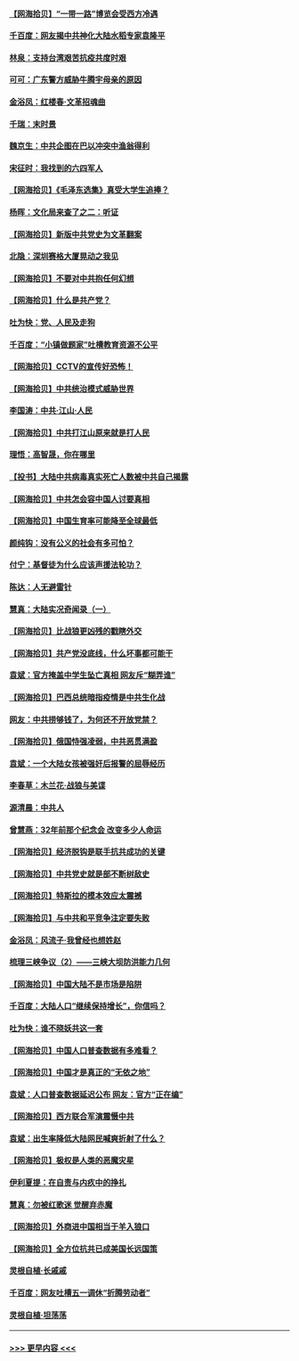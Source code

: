 #### [【网海拾贝】“一带一路”博览会受西方冷遇](../pages/nsc993/n12971787.md?t=05251352) 
#### [千百度：网友揭中共神化大陆水稻专家袁隆平](../pages/nsc993/n12971733.md?t=05251352) 
#### [林泉：支持台湾艰苦抗疫共度时艰](../pages/nsc993/n12971350.md?t=05251352) 
#### [可可：广东警方威胁牛腾宇母亲的原因](../pages/nsc993/n12971100.md?t=05251352) 
#### [金浴凤：红楼春·文革招魂曲](../pages/nsc993/n12970354.md?t=05251352) 
#### [千瑞：末时景](../pages/nsc993/n12970337.md?t=05251352) 
#### [魏京生：中共企图在巴以冲突中渔翁得利](../pages/nsc993/n12970286.md?t=05251352) 
#### [宋征时：我找到的六四军人](../pages/nsc993/n12970213.md?t=05251352) 
#### [【网海拾贝】《毛泽东选集》真受大学生追捧？](../pages/nsc993/n12968779.md?t=05251352) 
#### [杨晖：文化局来查了之二：听证](../pages/nsc993/n12966528.md?t=05251352) 
#### [【网海拾贝】新版中共党史为文革翻案](../pages/nsc993/n12967526.md?t=05251352) 
#### [北隐：深圳赛格大厦晃动之我见](../pages/nsc993/n12967393.md?t=05251352) 
#### [【网海拾贝】不要对中共抱任何幻想](../pages/nsc993/n12965222.md?t=05251352) 
#### [【网海拾贝】什么是共产党？](../pages/nsc993/n12962781.md?t=05251352) 
#### [吐为快：党、人民及走狗](../pages/nsc993/n12962747.md?t=05251352) 
#### [千百度：“小镇做题家”吐槽教育资源不公平](../pages/nsc993/n12962705.md?t=05251352) 
#### [【网海拾贝】CCTV的宣传好恐怖！](../pages/nsc993/n12959984.md?t=05251352) 
#### [【网海拾贝】中共统治模式威胁世界](../pages/nsc993/n12957622.md?t=05251352) 
#### [李国涛：中共‧江山‧人民](../pages/nsc993/n12957502.md?t=05251352) 
#### [【网海拾贝】中共打江山原来就是打人民](../pages/nsc993/n12954345.md?t=05251352) 
#### [理悟：高智晟，你在哪里](../pages/nsc993/n12953115.md?t=05251352) 
#### [【投书】大陆中共病毒真实死亡人数被中共自己揭露](../pages/nsc993/n12953050.md?t=05251352) 
#### [【网海拾贝】中共怎会容中国人讨要真相](../pages/nsc993/n12952161.md?t=05251352) 
#### [【网海拾贝】中国生育率可能降至全球最低](../pages/nsc993/n12948793.md?t=05251352) 
#### [颜纯钩：没有公义的社会有多可怕？](../pages/nsc993/n12947626.md?t=05251352) 
#### [付宁：基督徒为什么应该声援法轮功？](../pages/nsc993/n12947233.md?t=05251352) 
#### [陈达：人无避雷针](../pages/nsc993/n12947098.md?t=05251352) 
#### [慧真：大陆实况奇闻录（一）](../pages/nsc993/n12945811.md?t=05251352) 
#### [【网海拾贝】比战狼更凶残的戳瞎外交](../pages/nsc993/n12945717.md?t=05251352) 
#### [【网海拾贝】共产党没底线，什么坏事都可能干](../pages/nsc993/n12942090.md?t=05251352) 
#### [袁斌：官方掩盖中学生坠亡真相 网友斥“糊弄谁”](../pages/nsc993/n12942029.md?t=05251352) 
#### [【网海拾贝】巴西总统暗指疫情是中共生化战](../pages/nsc993/n12938999.md?t=05251352) 
#### [网友：中共捞够钱了，为何还不开放党禁？](../pages/nsc993/n12938952.md?t=05251352) 
#### [【网海拾贝】俄国恃强凌弱，中共恶贯满盈](../pages/nsc993/n12936626.md?t=05251352) 
#### [袁斌：一个大陆女孩被强奸后报警的屈辱经历](../pages/nsc993/n12936547.md?t=05251352) 
#### [李春草：木兰花·战狼与美谍](../pages/nsc993/n12935995.md?t=05251352) 
#### [源清晨：中共人](../pages/nsc993/n12935589.md?t=05251352) 
#### [曾慧燕：32年前那个纪念会 改变多少人命运](../pages/nsc993/n12934233.md?t=05251352) 
#### [【网海拾贝】经济脱钩是联手抗共成功的关键](../pages/nsc993/n12934176.md?t=05251352) 
#### [【网海拾贝】中共党史就是部不断树敌史](../pages/nsc993/n12932844.md?t=05251352) 
#### [【网海拾贝】特斯拉的模本效应太震撼](../pages/nsc993/n12925626.md?t=05251352) 
#### [【网海拾贝】与中共和平竞争注定要失败](../pages/nsc993/n12923326.md?t=05251352) 
#### [金浴凤：风流子‧我曾经也想姓赵](../pages/nsc993/n12920911.md?t=05251352) 
#### [梳理三峡争议（2）——三峡大坝防洪能力几何](../pages/nsc993/n12920173.md?t=05251352) 
#### [【网海拾贝】中国大陆不是市场是陷阱](../pages/nsc993/n12920143.md?t=05251352) 
#### [千百度：大陆人口“继续保持增长”，你信吗？](../pages/nsc993/n12918946.md?t=05251352) 
#### [吐为快：谁不晓妖共这一套](../pages/nsc993/n12918941.md?t=05251352) 
#### [【网海拾贝】中国人口普查数据有多难看？](../pages/nsc993/n12917822.md?t=05251352) 
#### [【网海拾贝】中国才是真正的“无依之地”](../pages/nsc993/n12915845.md?t=05251352) 
#### [袁斌：人口普查数据延迟公布 网友：官方“正在编”](../pages/nsc993/n12915748.md?t=05251352) 
#### [【网海拾贝】西方联合军演震慑中共](../pages/nsc993/n12913466.md?t=05251352) 
#### [袁斌：出生率降低大陆网民喊爽折射了什么？](../pages/nsc993/n12913365.md?t=05251352) 
#### [【网海拾贝】极权是人类的恶魔灾星](../pages/nsc993/n12910697.md?t=05251352) 
#### [伊利夏提：在自责与内疚中的挣扎](../pages/nsc993/n12910493.md?t=05251352) 
#### [慧真：勿被红歌迷 觉醒弃赤魔](../pages/nsc993/n12910485.md?t=05251352) 
#### [【网海拾贝】外商进中国相当于羊入狼口](../pages/nsc993/n12908274.md?t=05251352) 
#### [【网海拾贝】全方位抗共已成美国长远国策](../pages/nsc993/n12906878.md?t=05251352) 
#### [灵根自植‧长戚戚](../pages/nsc993/n12905585.md?t=05251352) 
#### [千百度：网友吐槽五一调休“折腾劳动者”](../pages/nsc993/n12905934.md?t=05251352) 
#### [灵根自植‧坦荡荡](../pages/nsc993/n12905562.md?t=05251352) 

----
#### [ >>> 更早内容 <<< ](../indexes/nsc993-earlier.md)
